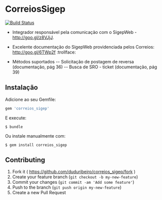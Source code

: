 CorreiosSigep
=============

[![Build Status](https://travis-ci.org/duduribeiro/correios_sigep.svg?branch=master)](https://travis-ci.org/duduribeiro/correios_sigep)

- Integrador responsável pela comunicação com o SigepWeb - http://goo.gl/z8VJjJ.
- Excelente documentação do SigepWeb providenciada pelos Correios: http://goo.gl/6TWp2f :trollface:

- Métodos suportados
-- Solicitação de postagem de reversa (documentação, pág 36)
-- Busca de SRO - ticket (documentação, pág 39)

## Instalação

Adicione ao seu Gemfile:

```ruby
gem 'correios_sigep'
```

E execute:

    $ bundle

Ou instale manualmente com:

    $ gem install correios_sigep

## Contributing

1. Fork it ( https://github.com/duduribeiro/correios_sigep/fork )
2. Create your feature branch (`git checkout -b my-new-feature`)
3. Commit your changes (`git commit -am 'Add some feature'`)
4. Push to the branch (`git push origin my-new-feature`)
5. Create a new Pull Request
